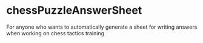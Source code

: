 # chessPuzzleAnswerSheet
For anyone who wants to automatically generate a sheet for writing answers when working on chess tactics training
